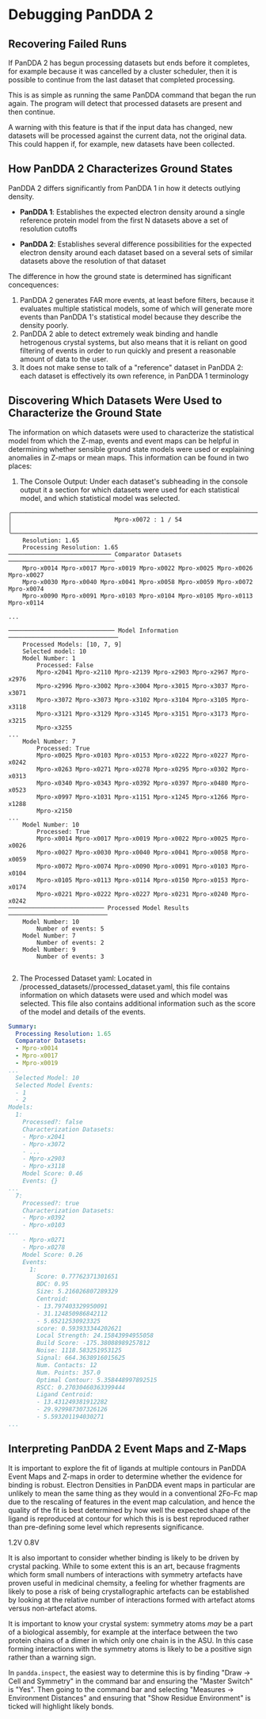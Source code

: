 # Debugging PanDDA 2

## Recovering Failed Runs

If PanDDA 2 has begun processing datasets but ends before it completes, for example because it was cancelled by a cluster scheduler, then it is possible to continue from the last dataset that completed processing.

This is as simple as running the same PanDDA command that began the run again. The program will detect that processed datasets are present and then continue.

A warning with this feature is that if the input data has changed, new datasets will be processed against the current data, not the original data. This could happen if, for example, new datasets have been collected.

## How PanDDA 2 Characterizes Ground States

PanDDA 2 differs significantly from PanDDA 1 in how it detects outlying density. 

 - **PanDDA 1**: Establishes the expected electron density around a single reference protein model from the first N datasets above a set of resolution cutoffs

 - **PanDDA 2**: Establishes several difference possibilities for the expected electron density around each dataset based on a several sets of similar datasets above the resolution of that dataset

The difference in how the ground state is determined has significant concequences:
1. PanDDA 2 generates FAR more events, at least before filters, because it evaluates multiple statistical models, some of which will generate more events than PanDDA 1's statistical model because they describe the density poorly.
2. PanDDA 2 able to detect extremely weak binding and handle hetrogenous crystal systems, but also means that it is reliant on good filtering of events in order to run quickly and present a reasonable amount of data to the user.
3. It does not make sense to talk of a "reference" dataset in PanDDA 2: each dataset is effectively its own reference, in PanDDA 1 terminology

## Discovering Which Datasets Were Used to Characterize the Ground State

The information on which datasets were used to characterize the statistical model from which the Z-map, events and event maps can be helpful in determining whether sensible ground state models were used or explaining anomalies in Z-maps or mean maps. This information can be found in two places:

1. The Console Output: Under each dataset's subheading in the console output it a section for which datasets were used for each statistical model, and which statistical model was selected.

```text
╭──────────────────────────────────────────────────────────────────────────────╮
│                             Mpro-x0072 : 1 / 54                              │
╰──────────────────────────────────────────────────────────────────────────────╯
    Resolution: 1.65
    Processing Resolution: 1.65
───────────────────────────── Comparator Datasets ──────────────────────────────
    Mpro-x0014 Mpro-x0017 Mpro-x0019 Mpro-x0022 Mpro-x0025 Mpro-x0026 Mpro-x0027
    Mpro-x0030 Mpro-x0040 Mpro-x0041 Mpro-x0058 Mpro-x0059 Mpro-x0072 Mpro-x0074
    Mpro-x0090 Mpro-x0091 Mpro-x0103 Mpro-x0104 Mpro-x0105 Mpro-x0113 Mpro-x0114

...

────────────────────────────── Model Information ───────────────────────────────
    Processed Models: [10, 7, 9]
    Selected model: 10
    Model Number: 1
        Processed: False
        Mpro-x2041 Mpro-x2110 Mpro-x2139 Mpro-x2903 Mpro-x2967 Mpro-x2976
        Mpro-x2996 Mpro-x3002 Mpro-x3004 Mpro-x3015 Mpro-x3037 Mpro-x3071
        Mpro-x3072 Mpro-x3073 Mpro-x3102 Mpro-x3104 Mpro-x3105 Mpro-x3118
        Mpro-x3121 Mpro-x3129 Mpro-x3145 Mpro-x3151 Mpro-x3173 Mpro-x3215
        Mpro-x3255
...
    Model Number: 7
        Processed: True
        Mpro-x0025 Mpro-x0103 Mpro-x0153 Mpro-x0222 Mpro-x0227 Mpro-x0242
        Mpro-x0263 Mpro-x0271 Mpro-x0278 Mpro-x0295 Mpro-x0302 Mpro-x0313
        Mpro-x0340 Mpro-x0343 Mpro-x0392 Mpro-x0397 Mpro-x0480 Mpro-x0523
        Mpro-x0997 Mpro-x1031 Mpro-x1151 Mpro-x1245 Mpro-x1266 Mpro-x1288
        Mpro-x2150
...
    Model Number: 10
        Processed: True
        Mpro-x0014 Mpro-x0017 Mpro-x0019 Mpro-x0022 Mpro-x0025 Mpro-x0026
        Mpro-x0027 Mpro-x0030 Mpro-x0040 Mpro-x0041 Mpro-x0058 Mpro-x0059
        Mpro-x0072 Mpro-x0074 Mpro-x0090 Mpro-x0091 Mpro-x0103 Mpro-x0104
        Mpro-x0105 Mpro-x0113 Mpro-x0114 Mpro-x0150 Mpro-x0153 Mpro-x0174
        Mpro-x0221 Mpro-x0222 Mpro-x0227 Mpro-x0231 Mpro-x0240 Mpro-x0242
─────────────────────────── Processed Model Results ────────────────────────────
    Model Number: 10
        Number of events: 5
    Model Number: 7
        Number of events: 2
    Model Number: 9
        Number of events: 3


```
2. The Processed Dataset yaml: Located in <pandda output directory>/processed_datasets/<dataset name>/processed_dataset.yaml, this file contains information on which datasets were used and which model was selected. This file also contains additional information such as the score of the model and details of the events.

```yaml
Summary:
  Processing Resolution: 1.65
  Comparator Datasets:
  - Mpro-x0014
  - Mpro-x0017
  - Mpro-x0019
...
  Selected Model: 10
  Selected Model Events:
  - 1
  - 2
Models:
  1:
    Processed?: false
    Characterization Datasets:
    - Mpro-x2041
    - Mpro-x3072
    - ...
    - Mpro-x2903
    - Mpro-x3118
    Model Score: 0.46
    Events: {}
...
  7:
    Processed?: true
    Characterization Datasets:
    - Mpro-x0392
    - Mpro-x0103
...
    - Mpro-x0271
    - Mpro-x0278
    Model Score: 0.26
    Events:
      1:
        Score: 0.77762371301651
        BDC: 0.95
        Size: 5.216026807289329
        Centroid:
        - 13.797403329950091
        - 31.124850986842112
        - 5.65212530923325
        score: 0.593933344202621
        Local Strength: 24.15843994955058
        Build Score: -175.38088989257812
        Noise: 1118.583251953125
        Signal: 664.3638916015625
        Num. Contacts: 12
        Num. Points: 357.0
        Optimal Contour: 5.358448997892515
        RSCC: 0.27030460363399444
        Ligand Centroid:
        - 13.431249381912282
        - 29.929987307326126
        - 5.593201194030271
...

```

## Interpreting PanDDA 2 Event Maps and Z-Maps

It is important to explore the fit of ligands at multiple contours in PanDDA Event Maps and Z-maps in order to determine whether the evidence for binding is robust. Electron Densities in PanDDA event maps in particular are unlikely to mean the same thing as they would in a conventional 2Fo-Fc map due to the rescaling of features in the event map calculation, and hence the quality of the fit is best determined by how well the expected shape of the ligand is reproduced at contour for which this is is best reproduced rather than pre-defining some level which represents significance. 

1.2V
0.8V

It is also important to consider whether binding is likely to be driven by crystal packing. While to some extent this is an art, because fragments which form small numbers of interactions with symmetry artefacts have proven useful in medicinal chemsity, a feeling for whether fragments are likely to pose a risk of being crystallographic artefacts can be established by looking at the relative number of interactions formed with artefact atoms versus non-artefact atoms.

It is important to know your crystal system: symmetry atoms _may_ be a part of a biological assembly, for example at the interface between the two protein chains of a dimer in which only one chain is in the ASU. In this case forming interactions with the symmetry atoms is likely to be a positive sign rather than a warning sign.

In `pandda.inspect`, the easiest way to determine this is by finding "Draw -> Cell and Symmetry" in the command bar and ensuring the "Master Switch" is "Yes". Then going to the command bar and selecting "Measures -> Environment Distances" and ensuring that "Show Residue Environment" is ticked will highlight likely bonds. 